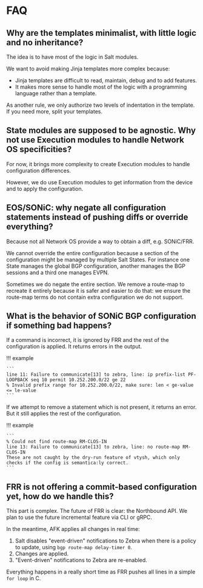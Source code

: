 # FAQ

## Why are the templates minimalist, with little logic and no inheritance?

The idea is to have most of the logic in Salt modules.

We want to avoid making Jinja templates more complex because:

* Jinja templates are difficult to read, maintain, debug and to add features.
* It makes more sense to handle most of the logic with a programming language rather than a template.

As another rule, we only authorize two levels of indentation in the template. If you need more, split your templates.

## State modules are supposed to be agnostic. Why not use Execution modules to handle Network OS specificities?

For now, it brings more complexity to create Execution modules to handle configuration differences.

However, we do use Execution modules to get information from the device and to apply the configuration.

## EOS/SONiC: why negate all configuration statements instead of pushing diffs or override everything?

Because not all Network OS provide a way to obtain a diff, e.g. SONiC/FRR.

We cannot override the entire configuration because a section of the configuration might be managed by multiple Salt States. For instance one State manages the global BGP configuration, another manages the BGP sessions and a third one manages EVPN.

Sometimes we do negate the entire section. We remove a route-map to recreate it entirely because it is safer and easier to do that: we ensure the route-map terms do not contain extra configuration we do not support.

## What is the behavior of SONiC BGP configuration if something bad happens?

If a command is incorrect, it is ignored by FRR and the rest of the configuration is applied. It returns errors in the output.

!!! example

    ```
    line 11: Failure to communicate[13] to zebra, line: ip prefix-list PF-LOOPBACK seq 10 permit 10.252.200.0/22 ge 22
    % Invalid prefix range for 10.252.200.0/22, make sure: len < ge-value <= le-value
    ```

If we attempt to remove a statement which is not present, it returns an error. But it still applies the rest of the configuration.

!!! example

    ```
    % Could not find route-map RM-CLOS-IN
    line 13: Failure to communicate[13] to zebra, line: no route-map RM-CLOS-IN
    These are not caught by the dry-run feature of vtysh, which only checks if the config is semantica:ly correct.
    ```

## FRR is not offering a commit-based configuration yet, how do we handle this?

This part is complex. The future of FRR is clear: the Northbound API. We plan to use the future incremental feature via CLI or gRPC.

In the meantime, AFK applies all changes in real time:

1. Salt disables "event-driven" notifications to Zebra when there is a policy to update, using `bgp route-map delay-timer 0`.
2. Changes are applied.
3. "Event-driven" notifications to Zebra are re-enabled.

Everything happens in a really short time as FRR pushes all lines in a simple `for loop` in C.
